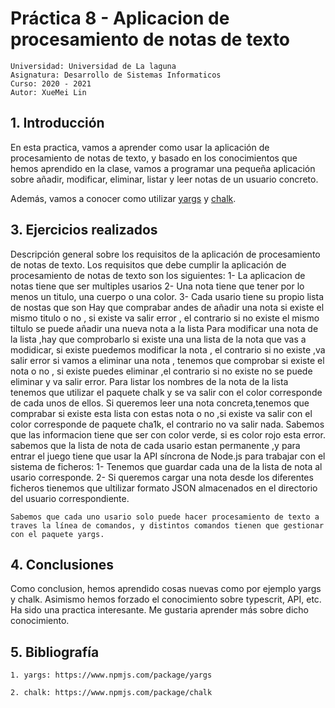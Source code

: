 

# Práctica 8 - Aplicacion de procesamiento de notas de texto

```
Universidad: Universidad de La laguna
Asignatura: Desarrollo de Sistemas Informaticos
Curso: 2020 - 2021
Autor: XueMei Lin
```

## 1. Introducción

En esta practica, vamos a aprender como usar la aplicación de procesamiento de notas de texto, y basado en los conocimientos que hemos aprendido en la clase, vamos a programar una pequeña aplicación sobre añadir, modificar, eliminar, listar y leer notas de un usuario concreto.

Además, vamos a conocer como utilizar [yargs](https://www.npmjs.com/package/yargs) y [chalk](https://www.npmjs.com/package/chalk).

## 3. Ejercicios realizados

Descripción general sobre los requisitos de la aplicación de procesamiento de notas de texto.
Los requisitos que debe cumplir la aplicación de procesamiento de notas de texto son los siguientes:
 1- La aplicacion de notas tiene que ser multiples usarios
 2- Una nota tiene que tener por lo menos un titulo, una cuerpo o una color.
 3- Cada usario tiene su propio lista de nostas que son
    Hay que comprabar andes de añadir una nota si existe el mismo titulo o no , si existe va salir error , el contrario si no existe el mismo tiltulo se puede añadir una nueva nota a la lista
    Para modificar una nota de la lista ,hay que comprobarlo si existe una una lista de la nota que vas a modidicar, si existe puedemos modificar la nota , el contrario si no existe ,va salir error
    si vamos a eliminar una nota , tenemos que comprobar si existe el nota o no , si existe puedes eliminar ,el contrario si no existe no se puede eliminar y va salir error.
    Para listar  los nombres de la nota de la lista tenemos que utilizar el paquete chalk y se va salir con el color corresponde de cada unos de ellos.
    Si queremos leer una nota concreta,tenemos que comprabar si existe esta lista con estas nota o no ,si existe va salir con el color corresponde de paquete cha1k, el contrario no va salir nada.
    Sabemos que las informacion tiene que ser con color verde, si es color rojo esta error.
    sabemos que la lista de nota de cada usario estan permanente ,y  para entrar el juego tiene que  usar la API síncrona de Node.js para trabajar con el sistema de ficheros:
    1- Tenemos que guardar cada una de la lista de nota al usario corresponde.
    2- Si queremos cargar una nota desde los diferentes ficheros tienemos que ultilizar formato JSON almacenados en el directorio del usuario correspondiente.
    
    Sabemos que cada uno usario solo puede hacer procesamiento de texto a traves la línea de comandos, y distintos comandos tienen que gestionar con el paquete yargs.


## 4. Conclusiones
Como conclusion, hemos aprendido cosas nuevas como por ejemplo yargs y chalk. Asimismo hemos forzado el conocimiento sobre typescrit, API, etc. Ha sido una practica interesante. Me gustaria aprender más sobre dicho conocimiento.


## 5. Bibliografía


```
1. yargs: https://www.npmjs.com/package/yargs
```

````
2. chalk: https://www.npmjs.com/package/chalk
````

